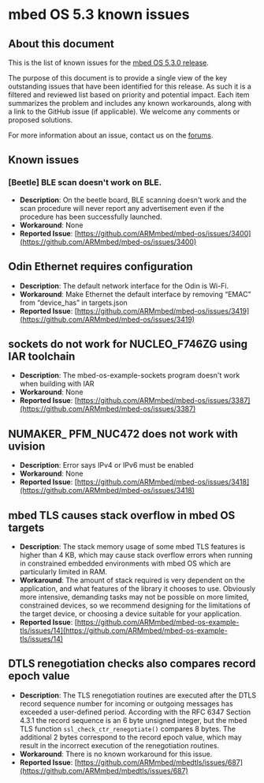 # mbed OS 5.3 known issues

## About this document

This is the list of known issues for the [mbed OS 5.3.0 release](https://docs.mbed.com/docs/mbed-os-release-notes/en/latest/5_3/release_note/). 

The purpose of this document is to provide a single view of the key outstanding issues that have been identified for this release. 
As such it is a filtered and reviewed list based on priority and potential impact. Each item summarizes the problem and includes any 
known workarounds, along with a link to the GitHub issue (if applicable). We welcome any comments or proposed solutions.

For more information about an issue, contact us on the [forums](https://developer.mbed.org/forum/).

## Known issues

### [Beetle] BLE scan doesn't work on BLE.
* **Description**: On the beetle board, BLE scanning doesn't work and the scan procedure will never report any advertisement even if the procedure has been successfully launched.
* **Workaround**: None
* **Reported Issue**: [https://github.com/ARMmbed/mbed-os/issues/3400](https://github.com/ARMmbed/mbed-os/issues/3400)

## Odin Ethernet requires configuration
* **Description**: The default network interface for the Odin is Wi-Fi.
* **Workaround**: Make Ethernet the default interface by removing “EMAC” from “device_has” in targets.json
* **Reported Issue**: [https://github.com/ARMmbed/mbed-os/issues/3419](https://github.com/ARMmbed/mbed-os/issues/3419)

## sockets do not work for NUCLEO_F746ZG using IAR toolchain
* **Description**: The mbed-os-example-sockets program doesn't work when building with IAR  
* **Workaround**: None
* **Reported Issue**: [https://github.com/ARMmbed/mbed-os/issues/3387](https://github.com/ARMmbed/mbed-os/issues/3387) 

## NUMAKER_ PFM_NUC472 does not work with uvision
* **Description**: Error says IPv4 or IPv6 must be enabled
* **Workaround**: None
* **Reported Issue**: [https://github.com/ARMmbed/mbed-os/issues/3418](https://github.com/ARMmbed/mbed-os/issues/3418)

## mbed TLS causes stack overflow in mbed OS targets
* **Description**:
The stack memory usage of some mbed TLS features is higher than 4 KB, which may cause stack overflow errors when running in constrained embedded environments with mbed OS which are particularly limited in RAM.
* **Workaround**: The amount of stack required is very dependent on the application, and what features of the library it chooses to use. Obviously more intensive, demanding tasks may not be possible on more limited, constrained devices, so we recommend designing for the limitations of the target device, or choosing a device suitable for your application.
* **Reported Issue**: [https://github.com/ARMmbed/mbed-os-example-tls/issues/14](https://github.com/ARMmbed/mbed-os-example-tls/issues/14)

## DTLS renegotiation checks also compares record epoch value
* **Description**:
The TLS renegotiation routines are executed after the DTLS record sequence number for incoming or outgoing messages has exceeded a user-defined period. According with the RFC 6347 Section 4.3.1 the record sequence is an 6 byte unsigned integer, but the mbed TLS function `ssl_check_ctr_renegotiate()` compares 8 bytes. The additional 2 bytes correspond to the record epoch value, which may result in the incorrect execution of the renegotiation routines.
* **Workaround**: There is no known workaround for this issue.
* **Reported Issue**: [https://github.com/ARMmbed/mbedtls/issues/687](https://github.com/ARMmbed/mbedtls/issues/687)
